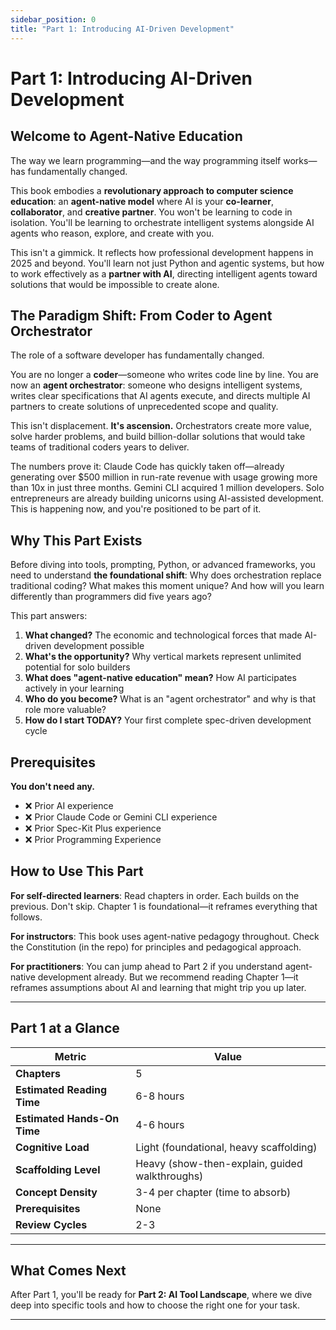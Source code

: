 ```yaml
---
sidebar_position: 0
title: "Part 1: Introducing AI-Driven Development"
---
```


# Part 1: Introducing AI-Driven Development

## Welcome to Agent-Native Education

The way we learn programming—and the way programming itself works—has fundamentally changed.

This book embodies a **revolutionary approach to computer science education**: an **agent-native model** where AI is your **co-learner**, **collaborator**, and **creative partner**. You won't be learning to code in isolation. You'll be learning to orchestrate intelligent systems alongside AI agents who reason, explore, and create with you.

This isn't a gimmick. It reflects how professional development happens in 2025 and beyond. You'll learn not just Python and agentic systems, but how to work effectively as a **partner with AI**, directing intelligent agents toward solutions that would be impossible to create alone.

## The Paradigm Shift: From Coder to Agent Orchestrator

The role of a software developer has fundamentally changed.

You are no longer a **coder**—someone who writes code line by line. You are now an **agent orchestrator**: someone who designs intelligent systems, writes clear specifications that AI agents execute, and directs multiple AI partners to create solutions of unprecedented scope and quality.

This isn't displacement. **It's ascension.** Orchestrators create more value, solve harder problems, and build billion-dollar solutions that would take teams of traditional coders years to deliver.

The numbers prove it: Claude Code has quickly taken off—already generating over $500 million in run-rate revenue with usage growing more than 10x in just three months. Gemini CLI acquired 1 million developers. Solo entrepreneurs are already building unicorns using AI-assisted development. This is happening now, and you're positioned to be part of it.

## Why This Part Exists

Before diving into tools, prompting, Python, or advanced frameworks, you need to understand **the foundational shift**: Why does orchestration replace traditional coding? What makes this moment unique? And how will you learn differently than programmers did five years ago?

This part answers:

1. **What changed?** The economic and technological forces that made AI-driven development possible
2. **What's the opportunity?** Why vertical markets represent unlimited potential for solo builders
3. **What does "agent-native education" mean?** How AI participates actively in your learning
4. **Who do you become?** What is an "agent orchestrator" and why is that role more valuable?
5. **How do I start TODAY?** Your first complete spec-driven development cycle

## Prerequisites

**You don't need any.**

- ❌ Prior AI experience
- ❌ Prior Claude Code or Gemini CLI experience
- ❌ Prior Spec-Kit Plus experience
- ❌ Prior Programming Experience

## How to Use This Part

**For self-directed learners**: Read chapters in order. Each builds on the previous. Don't skip. Chapter 1 is foundational—it reframes everything that follows.

**For instructors**: This book uses agent-native pedagogy throughout. Check the Constitution (in the repo) for principles and pedagogical approach.

**For practitioners**: You can jump ahead to Part 2 if you understand agent-native development already. But we recommend reading Chapter 1—it reframes assumptions about AI and learning that might trip you up later.

---

## Part 1 at a Glance

| Metric | Value |
|--------|-------|
| **Chapters** | 5 |
| **Estimated Reading Time** | 6-8 hours |
| **Estimated Hands-On Time** | 4-6 hours |
| **Cognitive Load** | Light (foundational, heavy scaffolding) |
| **Scaffolding Level** | Heavy (show-then-explain, guided walkthroughs) |
| **Concept Density** | 3-4 per chapter (time to absorb) |
| **Prerequisites** | None |
| **Review Cycles** | 2-3 |

---

## What Comes Next

After Part 1, you'll be ready for **Part 2: AI Tool Landscape**, where we dive deep into specific tools and how to choose the right one for your task.

---